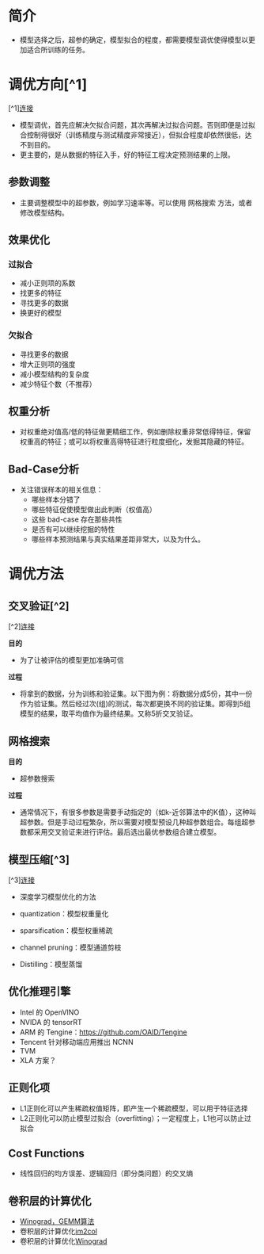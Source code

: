 
# 简介
- 模型选择之后，超参的确定，模型拟合的程度，都需要模型调优使得模型以更加适合所训练的任务。

# 调优方向[^1]
[^1][连接](https://blog.csdn.net/weixin_37352167/article/details/84749036)

- 模型调优，首先应解决欠拟合问题，其次再解决过拟合问题。否则即便是过拟合控制得很好（训练精度与测试精度非常接近），但拟合程度却依然很低，达不到目的。
- 更主要的，是从数据的特征入手，好的特征工程决定预测结果的上限。


## 参数调整
- 主要调整模型中的超参数，例如学习速率等。可以使用 网格搜索 方法，或者修改模型结构。

## 效果优化

### 过拟合
- 减小正则项的系数
- 找更多的特征
- 寻找更多的数据
- 换更好的模型

### 欠拟合
- 寻找更多的数据
- 增大正则项的强度
- 减小模型结构的复杂度
- 减少特征个数（不推荐）

## 权重分析
- 对权重绝对值高/低的特征做更精细工作，例如删除权重非常低得特征，保留权重高的特征；或可以将权重高得特征进行粒度细化，发掘其隐藏的特征。

## Bad-Case分析
- 关注错误样本的相关信息：
  - 哪些样本分错了
  - 哪些特征促使模型做出此判断（权值高）
  - 这些 bad-case 存在那些共性
  - 是否有可以继续挖掘的特性
  - 哪些样本预测结果与真实结果差距非常大，以及为什么。



# 调优方法
## 交叉验证[^2]
[^2][连接](https://www.cnblogs.com/zhangfengxian/p/10561147.html)

**目的**
- 为了让被评估的模型更加准确可信

**过程**
- 将拿到的数据，分为训练和验证集。以下图为例：将数据分成5份，其中一份作为验证集。然后经过次(组)的测试，每次都更换不同的验证集。即得到5组模型的结果，取平均值作为最终结果。又称5折交叉验证。


## 网格搜索

**目的**
- 超参数搜索

**过程**
- 通常情况下，有很多参数是需要手动指定的（如k-近邻算法中的K值），这种叫超参数。但是手动过程繁杂，所以需要对模型预设几种超参数组合。每组超参数都采用交叉验证来进行评估。最后选出最优参数组合建立模型。


## 模型压缩[^3]
[^3][连接](https://www.cnblogs.com/qccz123456/p/12322127.html)

- 深度学习模型优化的方法

- quantization：模型权重量化
- sparsification：模型权重稀疏
- channel pruning：模型通道剪枝
- Distilling：模型蒸馏

## 优化推理引擎

- Intel 的 OpenVINO
- NVIDA 的 tensorRT
- ARM 的 Tengine：https://github.com/OAID/Tengine
- Tencent 针对移动端应用推出 NCNN
- TVM
- XLA 方案？


## 正则化项
- L1正则化可以产生稀疏权值矩阵，即产生一个稀疏模型，可以用于特征选择
- L2正则化可以防止模型过拟合（overfitting）；一定程度上，L1也可以防止过拟合

## Cost Functions
- 线性回归的均方误差、逻辑回归（即分类问题）的交叉熵


## 卷积层的计算优化
- [Winograd，GEMM算法](https://blog.csdn.net/qq_32998593/article/details/86177151)
- 卷积层的计算优化[im2col](https://blog.csdn.net/dwyane12138/article/details/78449898)
- 卷积层的计算优化[Winograd](https://www.cnblogs.com/shine-lee/p/10906535.html)


